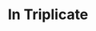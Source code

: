 ---
layout: project
permalink: /in_triplicate/
title: "In Triplicate"
medium: "Live A/V Performance"
created: "2015"
root: "/assets/01_projects/in_triplicate/"
bg-video: >
  <iframe src="https://player.vimeo.com/video/249836876" width="640" height="360" frameborder="0" webkitallowfullscreen mozallowfullscreen allowfullscreen></iframe>

description: >
  In Triplicate is a custom audio/visual instrument originally developed for the New Interfaces in Musical Expression showcase. 
  <br><br>
  Using a live camera and a live microphone, quick samples of sound and video can be chopped up and distorted using granular synthesis and slit-scan techniques.

showings:
  - text: Roulette - 2019
  - text: CATCH ~ 2018
  - text: Mana Contemporary - 2017
  - text: SXSW - 2016
  - text: 3-Legged Dog ~ 2016
  - text: The Bellhouse ~ 2015

documentation:
  - "01.jpg"
  - "02.jpg"
  - "03.jpg"
  - "04.jpg"
  - "05.jpg"
  - "06.jpg"
  - "07.jpg"
  - "08.jpg"
  - "09.jpg"
  - <iframe src="https://player.vimeo.com/video/153056895" width="640" height="360" frameborder="0" webkitallowfullscreen mozallowfullscreen allowfullscreen></iframe>
---